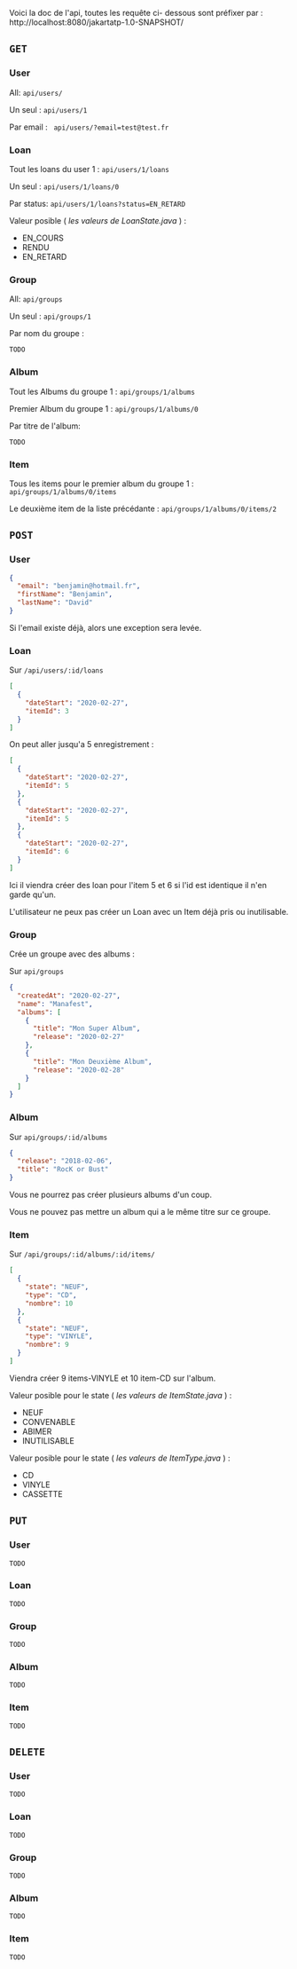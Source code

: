 Voici la doc de l'api, toutes les requête ci- dessous sont préfixer par : http://localhost:8080/jakartatp-1.0-SNAPSHOT/

## ``GET``

### User

All:
``api/users/``

Un seul :
``api/users/1``

Par email :
`` api/users/?email=test@test.fr``

### Loan

Tout les loans du user 1 :
``api/users/1/loans``

Un seul :
``api/users/1/loans/0``

Par status:
``api/users/1/loans?status=EN_RETARD``

Valeur posible ( *les valeurs de LoanState.java* ) :

- EN_COURS
- RENDU
- EN_RETARD

### Group

All:
``api/groups``

Un seul :
``api/groups/1``

Par nom du groupe :

    TODO

### Album

Tout les Albums du groupe 1 :
``api/groups/1/albums``

Premier Album du groupe 1 :
``api/groups/1/albums/0``

Par titre de l'album:

    TODO

### Item

Tous les items pour le premier album du groupe 1 :
``api/groups/1/albums/0/items``

Le deuxième item de la liste précédante :
``api/groups/1/albums/0/items/2``

## ``POST``

### User

````json
{
  "email": "benjamin@hotmail.fr",
  "firstName": "Benjamin",
  "lastName": "David"
}
````

Si l'email existe déjà, alors une exception sera levée.

### Loan

Sur ``/api/users/:id/loans``

````json
[
  {
    "dateStart": "2020-02-27",
    "itemId": 3
  }
]
````

On peut aller jusqu'a 5 enregistrement :

````json
[
  {
    "dateStart": "2020-02-27",
    "itemId": 5
  },
  {
    "dateStart": "2020-02-27",
    "itemId": 5
  },
  {
    "dateStart": "2020-02-27",
    "itemId": 6
  }
]
````

Ici il viendra créer des loan pour l'item 5 et 6 si l'id est identique il n'en garde qu'un.

L'utilisateur ne peux pas créer un Loan avec un Item déjà pris ou inutilisable.

### Group

Crée un groupe avec des albums :

Sur ``api/groups``

```json
{
  "createdAt": "2020-02-27",
  "name": "Manafest",
  "albums": [
    {
      "title": "Mon Super Album",
      "release": "2020-02-27"
    },
    {
      "title": "Mon Deuxième Album",
      "release": "2020-02-28"
    }
  ]
}
```

### Album

Sur ``api/groups/:id/albums``

````json
{
  "release": "2018-02-06",
  "title": "RocK or Bust"
}
````

Vous ne pourrez pas créer plusieurs albums d'un coup.

Vous ne pouvez pas mettre un album qui a le même titre sur ce groupe.

### Item

Sur ``/api/groups/:id/albums/:id/items/``

````json
[
  {
    "state": "NEUF",
    "type": "CD",
    "nombre": 10
  },
  {
    "state": "NEUF",
    "type": "VINYLE",
    "nombre": 9
  }
]
````

Viendra créer 9 items-VINYLE et 10 item-CD sur l'album.

Valeur posible pour le state ( *les valeurs de ItemState.java* ) :

- NEUF
- CONVENABLE
- ABIMER
- INUTILISABLE

Valeur posible pour le state ( *les valeurs de ItemType.java* ) :

- CD
- VINYLE
- CASSETTE

## ``PUT``

### User

    TODO

### Loan

    TODO

### Group

    TODO

### Album

    TODO

### Item

    TODO

## ``DELETE``

### User

    TODO

### Loan

    TODO

### Group

    TODO

### Album

    TODO

### Item

    TODO


